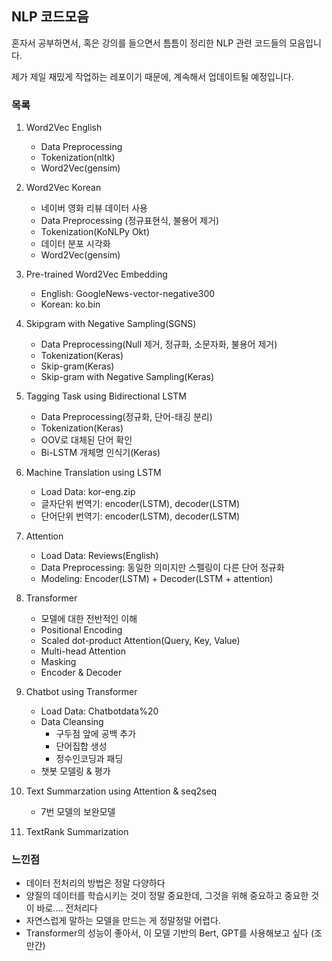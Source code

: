 

## NLP 코드모음

혼자서 공부하면서, 혹은 강의를 들으면서 틈틈이 정리한 NLP 관련 코드들의 모음입니다.

제가 제일 재밌게 작업하는 레포이기 때문에, 계속해서 업데이트될 예정입니다.





### 목록

1. Word2Vec English

   - Data Preprocessing
   - Tokenization(nltk)
   - Word2Vec(gensim)

   

2. Word2Vec Korean

   - 네이버 영화 리뷰 데이터 사용
   - Data Preprocessing (정규표현식, 불용어 제거)
   - Tokenization(KoNLPy Okt)
   - 데이터 분포 시각화
   - Word2Vec(gensim)

   

3. Pre-trained Word2Vec Embedding

   - English: GoogleNews-vector-negative300
   - Korean: ko.bin

   

4. Skipgram with Negative Sampling(SGNS)

   - Data Preprocessing(Null 제거, 정규화, 소문자화, 불용어 제거)
   - Tokenization(Keras)
   - Skip-gram(Keras)
   - Skip-gram with Negative Sampling(Keras)

   

5. Tagging Task using Bidirectional LSTM

   - Data Preprocessing(정규화, 단어-태깅 분리)
   - Tokenization(Keras)
   - OOV로 대체된 단어 확인
   - Bi-LSTM 개체명 인식기(Keras)

   

6. Machine Translation using LSTM

   - Load Data: kor-eng.zip
   - 글자단위 번역기: encoder(LSTM), decoder(LSTM)
   - 단어단위 번역기: encoder(LSTM), decoder(LSTM)

   

7. Attention

   - Load Data: Reviews(English)
   - Data Preprocessing: 동일한 의미지만 스펠링이 다른 단어 정규화
   - Modeling: Encoder(LSTM) + Decoder(LSTM + attention)

   

8. Transformer

   - 모델에 대한 전반적인 이해
   - Positional Encoding
   - Scaled dot-product Attention(Query, Key, Value)
   - Multi-head Attention
   - Masking
   - Encoder & Decoder

   

9. Chatbot using Transformer

   - Load Data: Chatbotdata%20
   - Data Cleansing
     - 구두점 앞에 공백 추가
     - 단어집합 생성
     - 정수인코딩과 패딩
   - 챗봇 모델링 & 평가

   

10. Text Summarzation using Attention & seq2seq

    - 7번 모델의 보완모델

    

11. TextRank Summarization





### 느낀점
- 데이터 전처리의 방법은 정말 다양하다
- 양질의 데이터를 학습시키는 것이 정말 중요한데, 그것을 위해 중요하고 중요한 것이 바로.... 전처리다
- 자연스럽게 말하는 모델을 만드는 게 정말정말 어렵다.
- Transformer의 성능이 좋아서, 이 모델 기반의 Bert, GPT를 사용해보고 싶다 (조만간)






